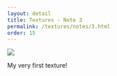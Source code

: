 ```yaml
---
layout: detail
title: Textures - Note 3
permalink: /textures/notes/3.html
order: 15
---
```


<img src="{{ site.baseurl }}/assets/textures/notes/3/1.png">

My very first texture!